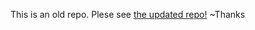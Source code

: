 This is an old repo. Plese see [the updated repo!](https://github.com/DispotoBrett/2020-fall-cs160-frozen-frogs) ~Thanks


